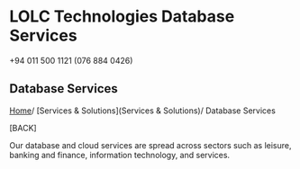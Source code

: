 # LOLC Technologies Database Services

+94 011 500 1121 (076 884 0426)

## Database Services

[Home](Home)/ [Services & Solutions](Services & Solutions)/ Database Services

[BACK]

Our database and cloud services are spread across sectors such as leisure, banking and finance, information technology, and services.